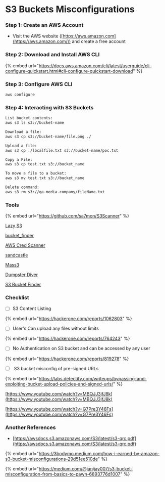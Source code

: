 # S3 Buckets Misconfigurations

### **Step** **1**: Create an AWS Account

* Visit the AWS website ([https://aws.amazon.com](https://aws.amazon.com/)) and create a free account

### **Step** **2**: Download and Install AWS CLI

{% embed url="https://docs.aws.amazon.com/cli/latest/userguide/cli-configure-quickstart.html#cli-configure-quickstart-download" %}

### **Step** **3:** Configure AWS CLI

```sh
aws configure
```

### **Step** **4**: Interacting with S3 Buckets

```sh
List bucket contents: 
aws s3 ls s3://bucket-name

Download a file: 
aws s3 cp s3://bucket-name/file.png ./

Upload a file: 
aws s3 cp ./localfile.txt s3://bucket-name/poc.txt

Copy a File:
aws s3 cp test.txt s3://bucket_name

To move a file to a bucket:
aws s3 mv test.txt s3://bucket_name

Delete command:
aws s3 rm s3://qa-media.company/fileName.txt
```

### Tools

{% embed url="https://github.com/sa7mon/S3Scanner" %}

[Lazy S3](https://github.com/nahamsec/lazy-s3)

[bucket\_finder](https://github.com/michenriksen/bucket\_finder)

[AWS Cred Scanner](https://github.com/netgusto/awsbucketdump)

[sandcastle](https://github.com/0xdabbad00/sandcastle)

[Mass3](https://github.com/eth0izzle/mass3)

[Dumpster Diver](https://github.com/securing/DumpsterDiver)

[S3 Bucket Finder](https://github.com/gwen001/s3-buckets-finder)

### Checklist

* [ ] S3 Content Listing

{% embed url="https://hackerone.com/reports/1062803" %}

* [ ] User's Can upload any files without limits&#x20;

{% embed url="https://hackerone.com/reports/764243" %}

* [ ] No Authentication on S3 bucket and can be accessed by any user

{% embed url="https://hackerone.com/reports/819278" %}

* [ ] &#x20;S3 bucket misconfig of pre-signed URLs

{% embed url="https://labs.detectify.com/writeups/bypassing-and-exploiting-bucket-upload-policies-and-signed-urls/" %}

[https://www.youtube.com/watch?v=MBQJJ3jfJ8k](https://www.youtube.com/watch?v=MBQJJ3jfJ8k)

[https://www.youtube.com/watch?v=G7Pre3Y46Fs](https://www.youtube.com/watch?v=G7Pre3Y46Fs)

### Another References

* [https://awsdocs.s3.amazonaws.com/S3/latest/s3-qrc.pdf](https://awsdocs.s3.amazonaws.com/S3/latest/s3-qrc.pdf) &#x20;

{% embed url="https://3bodymo.medium.com/how-i-earned-by-amazon-s3-bucket-misconfigurations-29d51ee510de" %}

{% embed url="https://medium.com/@janijay007/s3-bucket-misconfiguration-from-basics-to-pawn-6893776d1007" %}
